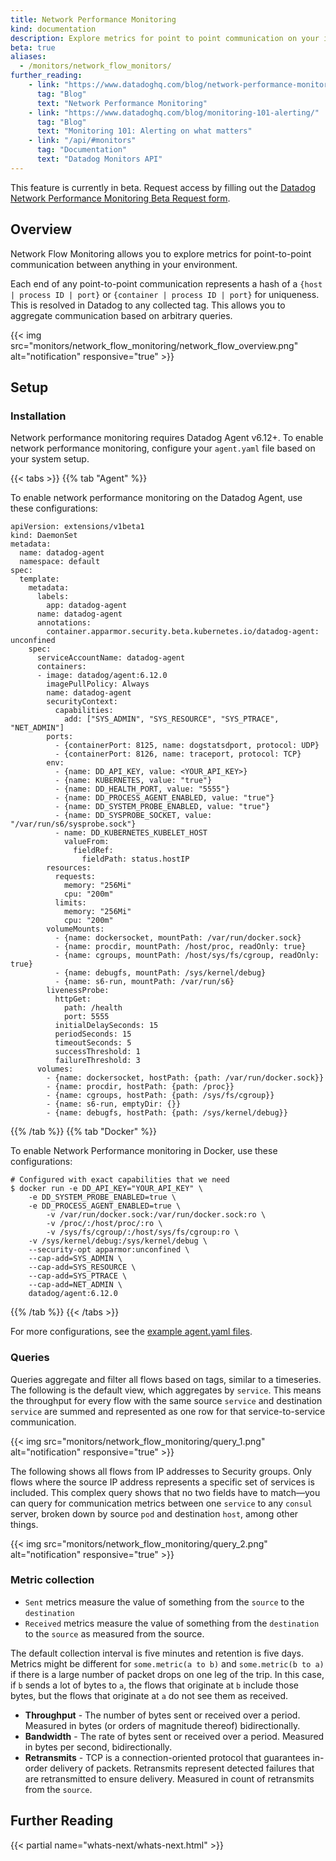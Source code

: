 ```yaml
---
title: Network Performance Monitoring
kind: documentation
description: Explore metrics for point to point communication on your infrastructure.
beta: true
aliases:
  - /monitors/network_flow_monitors/
further_reading:
    - link: "https://www.datadoghq.com/blog/network-performance-monitoring"
      tag: "Blog"
      text: "Network Performance Monitoring"
    - link: "https://www.datadoghq.com/blog/monitoring-101-alerting/"
      tag: "Blog"
      text: "Monitoring 101: Alerting on what matters"
    - link: "/api/#monitors"
      tag: "Documentation"
      text: "Datadog Monitors API"
---
```


<div class="alert alert-warning">
This feature is currently in beta. Request access by filling out the <a href="https://app.datadoghq.com/network/2019signup">Datadog Network Performance Monitoring Beta Request form</a>. 
</div>

## Overview

Network Flow Monitoring allows you to explore metrics for point-to-point communication between anything in your environment.

Each end of any point-to-point communication represents a hash of a `{host | process ID | port}` or `{container | process ID | port}` for uniqueness. This is resolved in Datadog to any collected tag. This allows you to aggregate communication based on arbitrary queries.

{{< img src="monitors/network_flow_monitoring/network_flow_overview.png" alt="notification" responsive="true" >}}

## Setup
### Installation

Network performance monitoring requires Datadog Agent v6.12+. To enable network performance monitoring, configure your `agent.yaml` file based on your system setup.

{{< tabs >}}
{{% tab "Agent" %}}

To enable network performance monitoring on the Datadog Agent, use these configurations:

```
apiVersion: extensions/v1beta1
kind: DaemonSet
metadata:
  name: datadog-agent
  namespace: default
spec:
  template:
    metadata:
      labels:
        app: datadog-agent
      name: datadog-agent
      annotations:
        container.apparmor.security.beta.kubernetes.io/datadog-agent: unconfined
    spec:
      serviceAccountName: datadog-agent
      containers:
      - image: datadog/agent:6.12.0
        imagePullPolicy: Always
        name: datadog-agent
        securityContext:
          capabilities:
            add: ["SYS_ADMIN", "SYS_RESOURCE", "SYS_PTRACE", "NET_ADMIN"]
        ports:
          - {containerPort: 8125, name: dogstatsdport, protocol: UDP}
          - {containerPort: 8126, name: traceport, protocol: TCP}
        env:
          - {name: DD_API_KEY, value: <YOUR_API_KEY>}
          - {name: KUBERNETES, value: "true"}
          - {name: DD_HEALTH_PORT, value: "5555"}
          - {name: DD_PROCESS_AGENT_ENABLED, value: "true"}
          - {name: DD_SYSTEM_PROBE_ENABLED, value: "true"}
          - {name: DD_SYSPROBE_SOCKET, value: "/var/run/s6/sysprobe.sock"}
          - name: DD_KUBERNETES_KUBELET_HOST
            valueFrom:
              fieldRef:
                fieldPath: status.hostIP
        resources:
          requests:
            memory: "256Mi"
            cpu: "200m"
          limits:
            memory: "256Mi"
            cpu: "200m"
        volumeMounts:
          - {name: dockersocket, mountPath: /var/run/docker.sock}
          - {name: procdir, mountPath: /host/proc, readOnly: true}
          - {name: cgroups, mountPath: /host/sys/fs/cgroup, readOnly: true}
          - {name: debugfs, mountPath: /sys/kernel/debug}
          - {name: s6-run, mountPath: /var/run/s6}
        livenessProbe:
          httpGet:
            path: /health
            port: 5555
          initialDelaySeconds: 15
          periodSeconds: 15
          timeoutSeconds: 5
          successThreshold: 1
          failureThreshold: 3
      volumes:
        - {name: dockersocket, hostPath: {path: /var/run/docker.sock}}
        - {name: procdir, hostPath: {path: /proc}}
        - {name: cgroups, hostPath: {path: /sys/fs/cgroup}}
        - {name: s6-run, emptyDir: {}}
        - {name: debugfs, hostPath: {path: /sys/kernel/debug}}
```

{{% /tab %}}
{{% tab "Docker" %}}

To enable Network Performance monitoring in Docker, use these configurations:

```
# Configured with exact capabilities that we need
$ docker run -e DD_API_KEY="YOUR_API_KEY" \
	-e DD_SYSTEM_PROBE_ENABLED=true \
	-e DD_PROCESS_AGENT_ENABLED=true \
        -v /var/run/docker.sock:/var/run/docker.sock:ro \
        -v /proc/:/host/proc/:ro \
        -v /sys/fs/cgroup/:/host/sys/fs/cgroup:ro \
	-v /sys/kernel/debug:/sys/kernel/debug \
	--security-opt apparmor:unconfined \
	--cap-add=SYS_ADMIN \
	--cap-add=SYS_RESOURCE \
	--cap-add=SYS_PTRACE \
	--cap-add=NET_ADMIN \
	datadog/agent:6.12.0
  ```

{{% /tab %}}
{{< /tabs >}}

For more configurations, see the [example agent.yaml files][1].

### Queries

Queries aggregate and filter all flows based on tags, similar to a timeseries. The following is the default view, which aggregates by `service`. This means the throughput for every flow with the same source `service` and destination `service` are summed and represented as one row for that service-to-service communication.

{{< img src="monitors/network_flow_monitoring/query_1.png" alt="notification" responsive="true" >}}

The following shows all flows from IP addresses to Security groups. Only flows where the source IP address represents a specific set of services is included. This complex query shows that no two fields have to match—you can query for communication metrics between one `service` to any `consul` server, broken down by source `pod` and destination `host`, among other things.

{{< img src="monitors/network_flow_monitoring/query_2.png" alt="notification" responsive="true" >}}

### Metric collection

- `Sent` metrics measure the value of something from the `source` to the `destination`
- `Received` metrics measure the value of something from the `destination` to the `source` as measured from the source.

The default collection interval is five minutes and retention is five days. Metrics might be different for `some.metric(a to b)` and `some.metric(b to a)` if there is a large number of packet drops on one leg of the trip. In this case, if `b` sends a lot of bytes to `a`, the flows that originate at `b` include those bytes, but the flows that originate at `a` do not see them as received.

- **Throughput** - The number of bytes sent or received over a period. Measured in bytes (or orders of magnitude thereof) bidirectionally.
- **Bandwidth** - The rate of bytes sent or received over a period. Measured in bytes per second, bidirectionally.
- **Retransmits** - TCP is a connection-oriented protocol that guarantees in-order delivery of packets. Retransmits represent detected failures that are retransmitted to ensure delivery. Measured in count of retransmits from the `source`.


## Further Reading

{{< partial name="whats-next/whats-next.html" >}}

[1]: https://gist.github.com/sunhay/ce7b072c9c9a0193b12f81f18eeaf2e7
